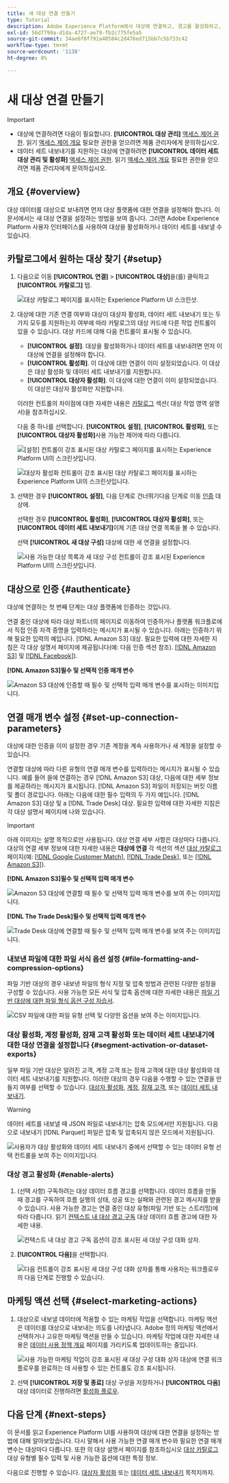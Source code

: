 ```yaml
---
title: 새 대상 연결 만들기
type: Tutorial
description: Adobe Experience Platform에서 대상에 연결하고, 경고를 활성화하고, 연결된 대상에 대한 마케팅 작업을 설정하는 방법을 알아봅니다.
exl-id: 56d7799a-d1da-4727-ae79-fb2c775fe5a5
source-git-commit: 34ae6f0f791a40584c2d476ed715bb7c5b733c42
workflow-type: tm+mt
source-wordcount: '1138'
ht-degree: 0%

---
```


# 새 대상 연결 만들기

>[!IMPORTANT]
> 
>* 대상에 연결하려면 다음이 필요합니다. **[!UICONTROL 대상 관리]** [액세스 제어 권한](/help/access-control/home.md#permissions). 읽기 [액세스 제어 개요](/help/access-control/ui/overview.md) 필요한 권한을 얻으려면 제품 관리자에게 문의하십시오.
>* 데이터 세트 내보내기를 지원하는 대상에 연결하려면 **[!UICONTROL 데이터 세트 대상 관리 및 활성화]** [액세스 제어 권한](/help/access-control/home.md#permissions). 읽기 [액세스 제어 개요](/help/access-control/ui/overview.md) 필요한 권한을 얻으려면 제품 관리자에게 문의하십시오.

## 개요 {#overview}

대상 데이터를 대상으로 보내려면 먼저 대상 플랫폼에 대한 연결을 설정해야 합니다. 이 문서에서는 새 대상 연결을 설정하는 방법을 보여 줍니다. 그러면 Adobe Experience Platform 사용자 인터페이스를 사용하여 대상을 활성화하거나 데이터 세트를 내보낼 수 있습니다.

## 카탈로그에서 원하는 대상 찾기 {#setup}

1. 다음으로 이동 **[!UICONTROL 연결]** > **[!UICONTROL 대상]**&#x200B;을(를) 클릭하고 **[!UICONTROL 카탈로그]** 탭.

   ![대상 카탈로그 페이지를 표시하는 Experience Platform UI 스크린샷.](../assets/ui/connect-destinations/catalog.png)

2. 대상에 대한 기존 연결 여부와 대상이 대상자 활성화, 데이터 세트 내보내기 또는 두 가지 모두를 지원하는지 여부에 따라 카탈로그의 대상 카드에 다른 작업 컨트롤이 있을 수 있습니다. 대상 카드에 대해 다음 컨트롤이 표시될 수 있습니다.

   * **[!UICONTROL 설정]**. 대상을 활성화하거나 데이터 세트를 내보내려면 먼저 이 대상에 연결을 설정해야 합니다.
   * **[!UICONTROL 활성화]**. 이 대상에 대한 연결이 이미 설정되었습니다. 이 대상은 대상 활성화 및 데이터 세트 내보내기를 지원합니다.
   * **[!UICONTROL 대상자 활성화]**. 이 대상에 대한 연결이 이미 설정되었습니다. 이 대상은 대상자 활성화만 지원합니다.

   이러한 컨트롤의 차이점에 대한 자세한 내용은 [카탈로그](../ui/destinations-workspace.md#catalog) 섹션( 대상 작업 영역 설명서)을 참조하십시오.

   다음 중 하나를 선택합니다. **[!UICONTROL 설정]**, **[!UICONTROL 활성화]**, 또는 **[!UICONTROL 대상자 활성화]**&#x200B;사용 가능한 제어에 따라 다릅니다.

   ![[설정] 컨트롤이 강조 표시된 대상 카탈로그 페이지를 표시하는 Experience Platform UI의 스크린샷입니다.](../assets/ui/connect-destinations/set-up.png)

   ![대상자 활성화 컨트롤이 강조 표시된 대상 카탈로그 페이지를 표시하는 Experience Platform UI의 스크린샷입니다.](../assets/ui/connect-destinations/activate-segments.png)

3. 선택한 경우 **[!UICONTROL 설정]**, 다음 단계로 건너뛰기다음 단계로 이동 [인증](#authenticate) 대상에.

   선택한 경우 **[!UICONTROL 활성화]**, **[!UICONTROL 대상자 활성화]**, 또는 **[!UICONTROL 데이터 세트 내보내기]**&#x200B;이제 기존 대상 연결 목록을 볼 수 있습니다.

   선택 **[!UICONTROL 새 대상 구성]** 대상에 대한 새 연결을 설정합니다.

   ![사용 가능한 대상 목록과 새 대상 구성 컨트롤이 강조 표시된 Experience Platform UI의 스크린샷입니다.](../assets/ui/connect-destinations/configure-new-destination.png)

## 대상으로 인증 {#authenticate}

대상에 연결하는 첫 번째 단계는 대상 플랫폼에 인증하는 것입니다.

연결 중인 대상에 따라 대상 파트너의 페이지로 이동하여 인증하거나 플랫폼 워크플로에서 직접 인증 자격 증명을 입력하라는 메시지가 표시될 수 있습니다. 아래는 인증하기 위해 필요한 입력의 예입니다. [!DNL Amazon S3] 대상. 필요한 입력에 대한 자세한 지침은 각 대상 설명서 페이지에 제공됩니다(예: 다음 인증 섹션 참조). [[!DNL Amazon S3]](/help/destinations/catalog/cloud-storage/amazon-s3.md#authenticate) 및 [[!DNL Facebook]](/help/destinations/catalog/social/facebook.md#authenticate)).

**[!DNL Amazon S3]필수 및 선택적 인증 매개 변수**

![Amazon S3 대상에 인증할 때 필수 및 선택적 입력 매개 변수를 표시하는 이미지입니다.](../assets/ui/connect-destinations/authenticate-amazon-s3-example.png)

## 연결 매개 변수 설정 {#set-up-connection-parameters}

대상에 대한 인증을 이미 설정한 경우 기존 계정을 계속 사용하거나 새 계정을 설정할 수 있습니다.

연결할 대상에 따라 다른 유형의 연결 매개 변수를 입력하라는 메시지가 표시될 수 있습니다. 예를 들어 을에 연결하는 경우 [!DNL Amazon S3] 대상, 다음에 대한 세부 정보를 제공하라는 메시지가 표시됩니다. [!DNL Amazon S3] 파일이 저장되는 버킷 이름 및 폴더 경로입니다. 아래는 다음에 대한 필수 입력의 두 가지 예입니다. [!DNL Amazon S3] 대상 및 a [!DNL Trade Desk] 대상. 필요한 입력에 대한 자세한 지침은 각 대상 설명서 페이지에 나와 있습니다.

>[!IMPORTANT]
>
>아래 이미지는 설명 목적으로만 사용됩니다. 대상 연결 세부 사항은 대상마다 다릅니다. 대상의 연결 세부 정보에 대한 자세한 내용은 **대상에 연결** 각 섹션의 섹션 [대상 카탈로그](../catalog/overview.md) 페이지(예: [[!DNL Google Customer Match]](../catalog/advertising/google-customer-match.md#connect), [[!DNL Trade Desk]](/help/destinations/catalog/advertising/tradedesk.md#connect), 또는 [[!DNL Amazon S3]](/help/destinations/catalog/cloud-storage/amazon-s3.md#destination-details)).

**[!DNL Amazon S3]필수 및 선택적 입력 매개 변수**

![Amazon S3 대상에 연결할 때 필수 및 선택적 입력 매개 변수를 보여 주는 이미지입니다.](../assets/ui/connect-destinations/connect-destination-amazons3-example.png)

**[!DNL The Trade Desk]필수 및 선택적 입력 매개 변수**

![Trade Desk 대상에 연결할 때 필수 및 선택적 입력 매개 변수를 보여 주는 이미지입니다.](../assets/ui/connect-destinations/connect-destination-trade-desk-example.png)

### 내보낸 파일에 대한 파일 서식 옵션 설정 {#file-formatting-and-compression-options}

파일 기반 대상의 경우 내보낸 파일의 형식 지정 및 압축 방법과 관련된 다양한 설정을 구성할 수 있습니다. 사용 가능한 모든 서식 및 압축 옵션에 대한 자세한 내용은 [파일 기반 대상에 대한 파일 형식 옵션 구성 자습서](/help/destinations/ui/batch-destinations-file-formatting-options.md).

![CSV 파일에 대한 파일 유형 선택 및 다양한 옵션을 보여 주는 이미지입니다.](/help/destinations/assets/ui/connect-destinations/file-formatting-options.png)

### 대상 활성화, 계정 활성화, 잠재 고객 활성화 또는 데이터 세트 내보내기에 대한 대상 연결을 설정합니다 {#segment-activation-or-dataset-exports}

일부 파일 기반 대상은 알려진 고객, 계정 고객 또는 잠재 고객에 대한 대상 활성화와 데이터 세트 내보내기를 지원합니다. 이러한 대상의 경우 다음을 수행할 수 있는 연결을 만들지 여부를 선택할 수 있습니다. [대상자 활성화](/help/destinations/ui/activate-batch-profile-destinations.md), [계정](/help/destinations/ui/activate-account-audiences.md), [잠재 고객](/help/destinations/ui/activate-prospect-audiences.md), 또는 [데이터 세트 내보내기](/help/destinations/ui/export-datasets.md).

>[!WARNING]
>
>데이터 세트를 내보낼 때 JSON 파일로 내보내기는 압축 모드에서만 지원됩니다. 다음으로 내보내기 [!DNL Parquet] 파일은 압축 및 압축되지 않은 모드에서 지원됩니다.

![사용자가 대상 활성화와 데이터 세트 내보내기 중에서 선택할 수 있는 데이터 유형 선택 컨트롤을 보여 주는 이미지입니다.](/help/destinations/assets/ui/connect-destinations/data-type-selection.png)

### 대상 경고 활성화 {#enable-alerts}

1. (선택 사항) 구독하려는 대상 데이터 흐름 경고를 선택합니다. 데이터 흐름을 만들 때 경고를 구독하여 흐름 실행의 상태, 성공 또는 실패와 관련된 경고 메시지를 받을 수 있습니다. 사용 가능한 경고는 연결 중인 대상 유형(파일 기반 또는 스트리밍)에 따라 다릅니다. 읽기 [컨텍스트 내 대상 경고 구독](alerts.md) 대상 데이터 흐름 경고에 대한 자세한 내용.

   ![컨텍스트 내 대상 경고 구독 옵션이 강조 표시된 새 대상 구성 대화 상자.](../assets/ui/connect-destinations/subscribe-to-alerts.png)

2. **[!UICONTROL 다음]**&#x200B;을 선택합니다.

   ![다음 컨트롤이 강조 표시된 새 대상 구성 대화 상자를 통해 사용자는 워크플로우의 다음 단계로 진행할 수 있습니다.](../assets/ui/connect-destinations/next.png)

## 마케팅 액션 선택 {#select-marketing-actions}

1. 대상으로 내보낼 데이터에 적용할 수 있는 마케팅 작업을 선택합니다. 마케팅 액션은 데이터를 대상으로 내보내는 의도를 나타냅니다. Adobe 정의 마케팅 액션에서 선택하거나 고유한 마케팅 액션을 만들 수 있습니다. 마케팅 작업에 대한 자세한 내용은 [데이터 사용 정책 개요](../../data-governance/policies/overview.md) 페이지를 가리키도록 업데이트하는 중입니다.

   ![사용 가능한 마케팅 작업이 강조 표시된 새 대상 구성 대화 상자 대상에 연결 워크플로우를 완료하는 데 사용할 수 있는 컨트롤도 강조 표시됩니다.](../assets/ui/connect-destinations/governance.png)

2. 선택 **[!UICONTROL 저장 및 종료]** 대상 구성을 저장하거나 **[!UICONTROL 다음]** 대상 데이터로 진행하려면 [활성화 플로우](activation-overview.md).

## 다음 단계 {#next-steps}

이 문서를 읽고 Experience Platform UI를 사용하여 대상에 대한 연결을 설정하는 방법에 대해 알아보았습니다. 다시 말해서 사용 가능한 연결 매개 변수와 필요한 연결 매개 변수는 대상마다 다릅니다. 또한 의 대상 설명서 페이지를 참조하십시오 [대상 카탈로그](/help/destinations/catalog/overview.md) 대상 유형별 필수 입력 및 사용 가능한 옵션에 대한 특정 정보.

다음으로 진행할 수 있습니다. [대상자 활성화](/help/destinations/ui/activation-overview.md) 또는 [데이터 세트 내보내기](/help/destinations/ui/export-datasets.md) 목적지까지.